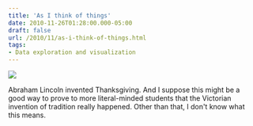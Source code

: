 ```yaml
---
title: 'As I think of things'
date: 2010-11-26T01:28:00.000-05:00
draft: false
url: /2010/11/as-i-think-of-things.html
tags: 
- Data exploration and visualization
---
```


[![](http://4.bp.blogspot.com/_Pge31alC_E8/TO9SvrCuuoI/AAAAAAAACNs/WsHZOgB1s-E/s1600/thanksgiving+christmas.png)](http://4.bp.blogspot.com/_Pge31alC_E8/TO9SvrCuuoI/AAAAAAAACNs/WsHZOgB1s-E/s1600/thanksgiving+christmas.png)

Abraham Lincoln invented Thanksgiving. And I suppose this might be a good way to prove to more literal-minded students that the Victorian invention of tradition really happened. Other than that, I don't know what this means.